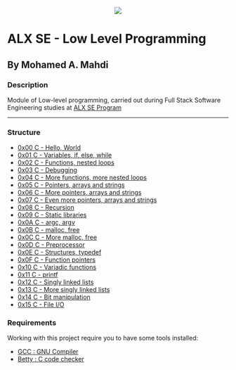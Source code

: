<p align="center">
  <img src="https://www.alxafrica.com/wp-content/uploads/2022/01/header-logo.png">
</p>

# ALX SE - Low Level Programming

## By Mohamed A. Mahdi

### Description

Module of Low-level programming, carried out during Full Stack Software Engineering studies at [ALX SE Program](https://www.alxafrica.com/programme_post/full-stack-software-engineer/)

------------------

### Structure

* [0x00 C - Hello, World](https://github.com/Moh-A-Mahdi/alx-low_level_programming/tree/master/0x00-hello_world)
* [0x01 C - Variables, if, else, while](https://github.com/Moh-A-Mahdi/alx-low_level_programming/tree/master/0x01-variables_if_else_while)
* [0x02 C - Functions, nested loops](https://github.com/Moh-A-Mahdi/alx-low_level_programming/tree/master/0x02-functions_nested_loops)
* [0x03 C - Debugging](https://github.com/Moh-A-Mahdi/alx-low_level_programming/tree/master/0x03-debugging)
* [0x04 C - More functions, more nested loops](https://github.com/Moh-A-Mahdi/alx-low_level_programming/tree/master/0x04-more_functions_nested_loops)
* [0x05 C - Pointers, arrays and strings](https://github.com/Moh-A-Mahdi/alx-low_level_programming/tree/master/0x05-pointers_arrays_strings)
* [0x06 C - More pointers, arrays and strings](https://github.com/Moh-A-Mahdi/alx-low_level_programming/tree/master/0x06-pointers_arrays_strings)
* [0x07 C - Even more pointers, arrays and strings](https://github.com/Moh-A-Mahdi/alx-low_level_programming/tree/master/0x07-pointers_arrays_strings)
* [0x08 C - Recursion](https://github.com/Moh-A-Mahdi/alx-low_level_programming/tree/master/0x08-recursion)
* [0x09 C - Static libraries](https://github.com/Moh-A-Mahdi/alx-low_level_programming/tree/master/0x09-static_libraries)
* [0x0A C - argc, argv](https://github.com/Moh-A-Mahdi/alx-low_level_programming/tree/master/0x0A-argc_argv)
* [0x0B C - malloc, free](https://github.com/Moh-A-Mahdi/alx-low_level_programming/tree/master/0x0B-malloc_free)
* [0x0C C - More malloc, free](https://github.com/Moh-A-Mahdi/alx-low_level_programming/tree/master/0x0C-more_malloc_free)
* [0x0D C - Preprocessor](https://github.com/Moh-A-Mahdi/alx-low_level_programming/tree/master/0x0D-preprocessor)
* [0x0E C - Structures, typedef](https://github.com/Moh-A-Mahdi/alx-low_level_programming/tree/master/0x0E-structures_typedef)
* [0x0F C - Function pointers](https://github.com/Moh-A-Mahdi/alx-low_level_programming/tree/master/0x0F-function_pointers)
* [0x10 C - Variadic functions](https://github.com/Moh-A-Mahdi/alx-low_level_programming/tree/master/0x10-variadic_functions)
* [0x11 C - printf](https://github.com/Eina-Alf/printf)
* [0x12 C - Singly linked lists](https://github.com/Moh-A-Mahdi/alx-low_level_programming/tree/master/0x12-singly_linked_lists)
* [0x13 C - More singly linked lists](https://github.com/Moh-A-Mahdi/alx-low_level_programming/tree/master/0x13-more_singly_linked_lists)
* [0x14 C - Bit manipulation](https://github.com/Moh-A-Mahdi/alx-low_level_programming/tree/master/0x14-bit_manipulation)
* [0x15 C - File I/O](https://github.com/Moh-A-Mahdi/alx-low_level_programming/tree/master/0x15-file_io)

### Requirements

Working with this project require you to have some tools installed:

* [GCC : GNU Compiler](https://gcc.gnu.org/)
* [Betty : C code checker](https://github.com/holbertonschool/Betty)
